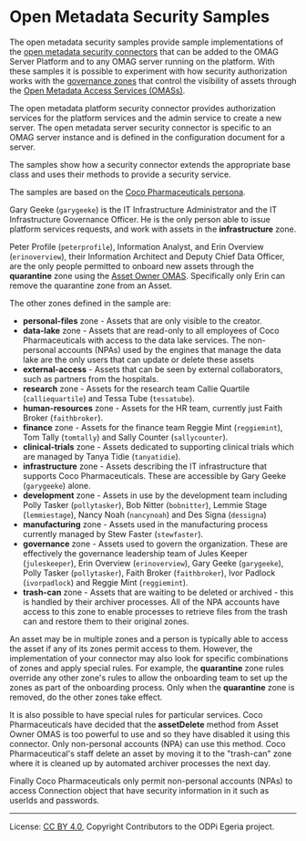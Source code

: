 <!-- SPDX-License-Identifier: CC-BY-4.0 -->
<!-- Copyright Contributors to the ODPi Egeria project. -->

# Open Metadata Security Samples

The open metadata security samples provide sample implementations of the
[open metadata security connectors](https://egeria-project.org/services/metadata-security-services)
that can be added to the OMAG Server Platform and to any OMAG server
running on the platform.  With these samples it is possible to experiment with
how security authorization works with the
[governance zones](https://egeria-project.org/concepts/governance-zone)
that control the visibility of assets
through the [Open Metadata Access Services (OMASs)](https://egeria-project.org/services/omas).

The open metadata platform security connector provides authorization
services for the platform services and the admin service to create a new server.
The open metadata server security connector is specific to an OMAG server instance and
is defined in the configuration document for a server.

The samples show how a security connector extends the appropriate base class and uses their methods to provide
a security service.

The samples are based on the [Coco Pharmaceuticals persona](https://egeria-project.org/practices/coco-pharmaceuticals).

Gary Geeke (`garygeeke`) is the IT Infrastructure Administrator and the IT Infrastructure Governance Officer.
He is the only person able to issue platform services requests, and work with assets in the **infrastructure** zone.

Peter Profile (`peterprofile`), Information Analyst, and Erin Overview (`erinoverview`),
their Information Architect and Deputy Chief Data Officer,
are the only people permitted to onboard new assets through the **quarantine** zone using the
[Asset Owner OMAS](https://egeria-project.org/services/omas/asset-owner/overview).  Specifically
only Erin can remove the quarantine zone from an Asset.

The other zones defined in the sample are:

* **personal-files** zone - Assets that are only visible to the creator.
* **data-lake** zone - Assets that are read-only to all employees of Coco Pharmaceuticals with access to the data lake services. 
  The non-personal accounts (NPAs) used by the engines that manage the data lake are the only users that can update or delete these assets
* **external-access** - Assets that can be seen by external collaborators, such as partners from the hospitals.
* **research** zone - Assets for the research team Callie Quartile (`calliequartile`) and Tessa Tube (`tessatube`).
* **human-resources** zone - Assets for the HR team, currently just Faith Broker (`faithbroker`).
* **finance** zone - Assets for the finance team Reggie Mint (`reggiemint`), Tom Tally (`tomtally`) and Sally Counter (`sallycounter`).
* **clinical-trials** zone - Assets dedicated to supporting clinical trials which are managed by Tanya Tidie (`tanyatidie`).
* **infrastructure** zone - Assets describing the IT infrastructure that supports Coco Pharmaceuticals.  These are accessible by Gary Geeke (`garygeeke`) alone.
* **development** zone - Assets in use by the development team including Polly Tasker (`pollytasker`), Bob Nitter (`bobnitter`), Lemmie Stage (`lemmiestage`), Nancy Noah (`nancynoah`) and Des Signa (`dessigna`)
* **manufacturing** zone - Assets used in the manufacturing process currently managed by Stew Faster (`stewfaster`).
* **governance** zone - Assets used to govern the organization.  These are effectively the governance leadership team of Jules Keeper (`juleskeeper`),
  Erin Overview (`erinoverview`), Gary Geeke (`garygeeke`), Polly Tasker (`pollytasker`), Faith Broker (`faithbroker`), Ivor Padlock (`ivorpadlock`) and Reggie Mint (`reggiemint`).
* **trash-can** zone - Assets that are waiting to be deleted or archived - this is handled by their archiver processes.  All of the NPA accounts have access to this zone to
  enable processes to retrieve files from the trash can and restore them to their original zones.

An asset may be in multiple zones and a person is typically able to access the asset if any of its zones permit access to them.
However, the implementation of your connector may also look for specific combinations of zones and apply special rules.
For example, the **quarantine** zone rules override any other zone's rules
to allow the onboarding team to set up the zones as part of the onboarding process.
Only when the **quarantine** zone is removed, do the other zones take effect.

It is also possible to have special rules for particular services.
Coco Pharmaceuticals have decided that the **assetDelete** method from Asset Owner OMAS is too powerful
to use and so they have disabled it using this connector.
Only non-personal accounts (NPA) can use this method.
Coco Pharmaceutical's staff delete an asset by moving it to the
"trash-can" zone where it is cleaned up by automated archiver
processes the next day.

Finally Coco Pharmaceuticals only permit non-personal accounts (NPAs)
to access Connection object that have security information in it such as userIds and passwords.


----
License: [CC BY 4.0](https://creativecommons.org/licenses/by/4.0/),
Copyright Contributors to the ODPi Egeria project.